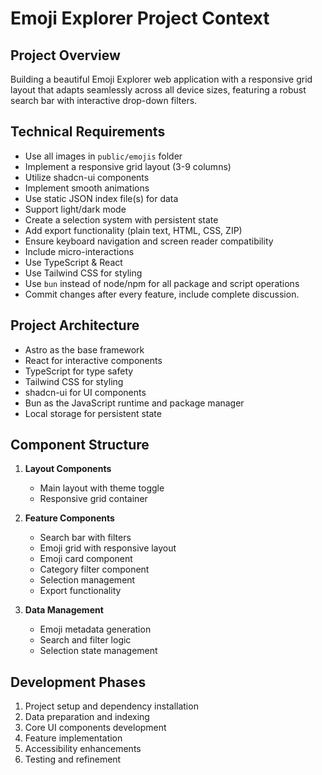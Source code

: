 # Emoji Explorer Project Context

## Project Overview

Building a beautiful Emoji Explorer web application with a responsive grid layout that adapts seamlessly across all device sizes, featuring a robust search bar with interactive drop-down filters.

## Technical Requirements

- Use all images in `public/emojis` folder
- Implement a responsive grid layout (3-9 columns)
- Utilize shadcn-ui components
- Implement smooth animations
- Use static JSON index file(s) for data
- Support light/dark mode
- Create a selection system with persistent state
- Add export functionality (plain text, HTML, CSS, ZIP)
- Ensure keyboard navigation and screen reader compatibility
- Include micro-interactions
- Use TypeScript & React
- Use Tailwind CSS for styling
- Use `bun` instead of node/npm for all package and script operations
- Commit changes after every feature, include complete discussion.

## Project Architecture

- Astro as the base framework
- React for interactive components
- TypeScript for type safety
- Tailwind CSS for styling
- shadcn-ui for UI components
- Bun as the JavaScript runtime and package manager
- Local storage for persistent state

## Component Structure

1. **Layout Components**
   - Main layout with theme toggle
   - Responsive grid container

2. **Feature Components**
   - Search bar with filters
   - Emoji grid with responsive layout
   - Emoji card component
   - Category filter component
   - Selection management
   - Export functionality

3. **Data Management**
   - Emoji metadata generation
   - Search and filter logic
   - Selection state management

## Development Phases

1. Project setup and dependency installation
2. Data preparation and indexing
3. Core UI components development
4. Feature implementation
5. Accessibility enhancements
6. Testing and refinement
